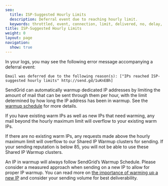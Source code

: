 ```yaml
---
seo:
  title: ISP-Suggested Hourly Limits
  description: Deferral event due to reaching hourly limit.
  keywords: throttled, event, connection, limit, delivered, no, delay, throttle, processed, IPS, available, per-domain, connetion, IPs were throttled by recipient server, IPs reached ISP-suggested hourly limits, IPs reached ISP-suggested max connection limits http://send.gd/1uKnEBh, suggested, hourly, max, limits
title: ISP-Suggested Hourly Limits
weight: 0
layout: page
navigation:
  show: true
---
```


In your logs, you may see the following error message accompanying a deferral event:

`Email was deferred due to the following reason(s): ["IPs reached ISP-suggested hourly limits" http://send.gd/1uKnEBh]`

SendGrid can automatically warmup dedicated IP addresses by limiting the amount of mail that can be sent through them per hour, with the limit determined by how long the IP address has been in warmup. See the [warmup schedule]({{root_url}}/API_Reference/Web_API_v3/IP_Management/ip_warmup_schedule.html) for more details.

If you have existing warm IPs as well as new IPs that need warming, any mail beyond the hourly maximum limit will overflow to your existing warm IPs.

If there are no existing warm IPs, any requests made above the hourly maximum limit will overflow to our Shared IP Warmup clusters for sending. If your sending reputation is below 85, you will not be able to use these Shared IP Warmup clusters.

An IP in warmup will always follow SendGrid’s Warmup Schedule. Please consider a measured approach when sending on a new IP to allow for proper IP warmup. You can read more on [the importance of warming up a new IP]({{root_url}}/User_Guide/warming_up.html) and consider your sending volume for best deliverability.
